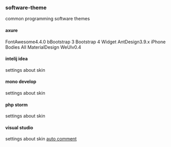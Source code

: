 ### software-theme
common programming software themes

#### axure
FontAwesome4.4.0
bBootstrap 3
Bootstrap 4 Widget
AntDesign3.9.x
iPhone Bodies All
MaterialDesign 
WeUIv0.4

#### intelij idea
settings about skin

#### mono develop
settings about skin

#### php storm
settings about skin

#### visual studio
settings about skin
[auto comment](https://github.com/langyastudio/vs-autocomment)
